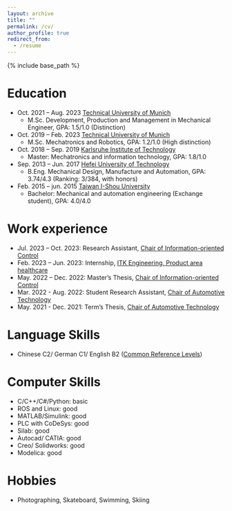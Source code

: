 ```yaml
---
layout: archive
title: ""
permalink: /cv/
author_profile: true
redirect_from:
  - /resume
---
```


{% include base_path %}

Education
======
* Oct. 2021 – Aug. 2023 [Technical University of Munich](https://www.tum.de/en/)
  * M.Sc. Development, Production and Management in Mechanical Engineer, GPA: 1.5/1.0 (Distinction)
* Oct. 2019 – Feb. 2023 [Technical University of Munich](https://www.tum.de/en/)
  * M.Sc. Mechatronics and Robotics, GPA: 1.2/1.0 (High distinction)
* Oct. 2018 – Sep. 2019 [Karlsruhe Institute of Technology](https://www.kit.edu/english/)
  * Master: Mechatronics and information technology, GPA: 1.8/1.0 
* Sep. 2013 – Jun. 2017 [Hefei University of Technology](https://jxxysme.hfut.edu.cn/)
  * B.Eng. Mechanical Design, Manufacture and Automation, GPA: 3.74/4.3 (Ranking: 3/384, with honors)
* Feb. 2015 – jun. 2015 [Taiwan I-Shou University](https://www2.isu.edu.tw/en1/)
  * Bachelor: Mechanical and automation engineering (Exchange student), GPA: 4.0/4.0

Work experience
======
* Jul. 2023 – Oct. 2023: Research Assistant, [Chair of Information-oriented Control](https://www.ce.cit.tum.de/en/itr/home/)
* Feb. 2023 – Jun. 2023: Internship, [ITK Engineering, Product area healthcare](https://www.itk-engineering.de/en/healthcare/medical-robotics/)
* May. 2022 – Dec. 2022: Master’s Thesis, [Chair of Information-oriented Control](https://www.ce.cit.tum.de/en/itr/home/)
* Mar. 2022 - Aug. 2022: Student Research Assistant, [Chair of Automotive Technology](https://www.mos.ed.tum.de/en/ftm/main-research/automated-driving/driving-simulator/)
* May. 2021 - Dec. 2021: Term’s Thesis, [Chair of Automotive Technology](https://www.mos.ed.tum.de/en/ftm/home/)
  
Language Skills
======
* Chinese C2/ German C1/ English B2 ([Common Reference Levels](https://en.wikipedia.org/wiki/Common_European_Framework_of_Reference_for_Languages))
  
Computer Skills
======
* C/C++/C#/Python: basic
* ROS and Linux: good
* MATLAB/Simulink: good
* PLC with CoDeSys: good
* Silab: good
* Autocad/ CATIA: good
* Creo/ Solidworks: good
* Modelica: good

Hobbies
======
* Photographing, Skateboard, Swimming, Skiing
  

